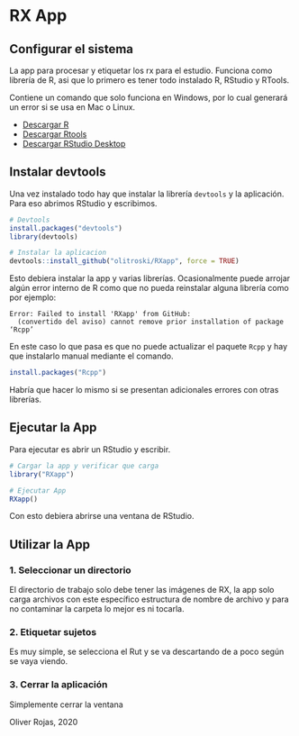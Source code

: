 # RX App

## Configurar el sistema

La app para procesar y etiquetar los rx para el estudio. Funciona como librería de R, asi que lo primero es tener todo instalado R, RStudio y RTools.

Contiene un comando que solo funciona en Windows, por lo cual generará un error si se usa  en Mac o Linux.

* [Descargar R](https://cran.r-project.org/bin/windows/base/)
* [Descargar Rtools](https://cran.r-project.org/bin/windows/Rtools/)
* [Descargar RStudio Desktop](https://rstudio.com/products/rstudio/download/#download)

## Instalar devtools

Una vez instalado todo hay que instalar la librería `devtools` y la aplicación. Para eso abrimos RStudio y escribimos.

```R
# Devtools
install.packages("devtools")
library(devtools)

# Instalar la aplicacion
devtools::install_github("olitroski/RXapp", force = TRUE)
```

Esto debiera instalar la app y varias librerías. Ocasionalmente puede arrojar algún error interno de R como que no pueda reinstalar alguna librería como por ejemplo:

```
Error: Failed to install 'RXapp' from GitHub:
  (convertido del aviso) cannot remove prior installation of package ‘Rcpp’
```

En este caso lo que pasa es que no puede actualizar el paquete `Rcpp` y hay que instalarlo manual mediante el comando.

```R
install.packages("Rcpp")
```

Habría que hacer lo mismo si se presentan adicionales errores con otras librerías.

## Ejecutar la App

Para ejecutar es abrir un RStudio y escribir.

```R
# Cargar la app y verificar que carga
library("RXapp")

# Ejecutar App
RXapp()
```

Con esto debiera abrirse una ventana de RStudio.

## Utilizar la App

### 1. Seleccionar un directorio

El directorio de trabajo solo debe tener las imágenes de RX, la app solo carga archivos con este específico estructura de nombre de archivo y para no contaminar la carpeta lo mejor es ni tocarla.

### 2. Etiquetar sujetos

Es muy simple, se selecciona el Rut y se va descartando de a poco según se vaya viendo.

### 3. Cerrar la aplicación

Simplemente cerrar la ventana





Oliver Rojas, 2020